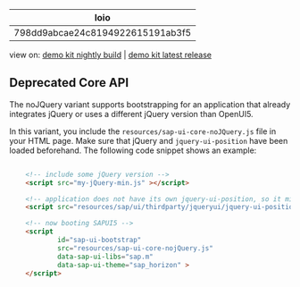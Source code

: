 <!-- loio798dd9abcae24c8194922615191ab3f5 -->

| loio |
| -----|
| 798dd9abcae24c8194922615191ab3f5 |

<div id="loio">

view on: [demo kit nightly build](https://sdk.openui5.org/nightly/#/topic/798dd9abcae24c8194922615191ab3f5) | [demo kit latest release](https://sdk.openui5.org/topic/798dd9abcae24c8194922615191ab3f5)</div>

## Deprecated Core API

The noJQuery variant supports bootstrapping for an application that already integrates jQuery or uses a different jQuery version than OpenUI5.

In this variant, you include the `resources/sap-ui-core-noJQuery.js` file in your HTML page. Make sure that jQuery and `jquery-ui-position` have been loaded beforehand. The following code snippet shows an example:

```html

    <!-- include some jQuery version -->
    <script src="my-jQuery-min.js" ></script>

    <!-- application does not have its own jquery-ui-position, so it might use the one from SAPUI5 -->
    <script src="resources/sap/ui/thirdparty/jqueryui/jquery-ui-position.js" ></script>

    <!-- now booting SAPUI5 -->
    <script 
            id="sap-ui-bootstrap"            
            src="resources/sap-ui-core-nojQuery.js" 
            data-sap-ui-libs="sap.m"
            data-sap-ui-theme="sap_horizon" >
    </script> 
```

